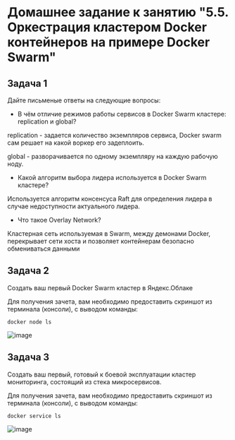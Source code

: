 # Домашнее задание к занятию "5.5. Оркестрация кластером Docker контейнеров на примере Docker Swarm"

## Задача 1

Дайте письменые ответы на следующие вопросы:

- В чём отличие режимов работы сервисов в Docker Swarm кластере: replication и global?

replication - задается количество экземпляров сервиса, Docker swarm сам решает на какой воркер его задеплоить.

global - разворачивается по одному экземпляру на каждую рабочую ноду.

- Какой алгоритм выбора лидера используется в Docker Swarm кластере?

Используется алгоритм консенсуса Raft для определения лидера в случае недоступности актуального лидера.

- Что такое Overlay Network?

Кластерная сеть используемая в Swarm, между демонами Docker, перекрывает сети хоста и позволяет контейнерам безопасно обмениваться данными

## Задача 2

Создать ваш первый Docker Swarm кластер в Яндекс.Облаке

Для получения зачета, вам необходимо предоставить скриншот из терминала (консоли), с выводом команды:
```
docker node ls
```

![image](https://user-images.githubusercontent.com/106802398/198275285-366bd4fe-dd30-4c2d-aba8-d449d0c50fbf.png)

## Задача 3

Создать ваш первый, готовый к боевой эксплуатации кластер мониторинга, состоящий из стека микросервисов.

Для получения зачета, вам необходимо предоставить скриншот из терминала (консоли), с выводом команды:
```
docker service ls
```
![image](https://user-images.githubusercontent.com/106802398/198277709-06393681-d68d-47eb-a87c-16bc00d696ba.png)
